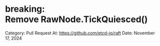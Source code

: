 # breaking: Remove RawNode.TickQuiesced()

Category: Pull Request
At: https://github.com/etcd-io/raft
Date: November 17, 2024